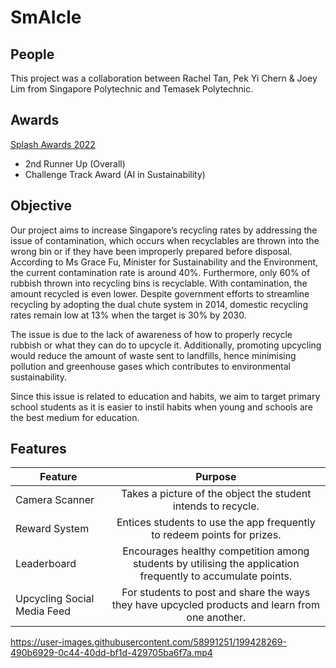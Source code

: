 
# SmAIcle
## People
This project was a collaboration between Rachel Tan, Pek Yi Chern & Joey Lim from Singapore Polytechnic and Temasek Polytechnic.

## Awards
[Splash Awards 2022](https://www.scs.org.sg/awards/splash/2022/announcements)
- 2nd Runner Up (Overall)
- Challenge Track Award (AI in Sustainability)

## Objective
Our project aims to increase Singapore’s recycling rates by addressing the issue of contamination, which occurs when recyclables are thrown into the wrong bin or if they have been improperly prepared before disposal. According to Ms Grace Fu, Minister for Sustainability and the Environment, the current contamination rate is around 40%. Furthermore, only 60% of rubbish thrown into recycling bins is recyclable. With contamination, the amount recycled is even lower. Despite government efforts to streamline recycling by adopting the dual chute system in 2014, domestic recycling rates remain low at 13% when the target is 30% by 2030. 

The issue is due to the lack of awareness of how to properly recycle rubbish or what they can do to upcycle it. Additionally, promoting upcycling would reduce the amount of waste sent to landfills, hence minimising pollution and greenhouse gases which contributes to environmental sustainability.

Since this issue is related to education and habits, we aim to target primary school students as it is easier to instil habits when young and schools are the best medium for education.


## Features


| Feature | Purpose |
| -------- |:-------:|
| Camera Scanner | Takes a picture of the object the student intends to recycle. |
| Reward System | Entices students to use the app frequently to redeem points for prizes. |
| Leaderboard | Encourages healthy competition among students by utilising the application frequently to accumulate points. |
| Upcycling Social Media Feed | For students to post and share the ways they have upcycled products and learn from one another. |



https://user-images.githubusercontent.com/58991251/199428269-490b6929-0c44-40dd-bf1d-429705ba6f7a.mp4

